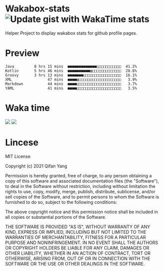  # Wakabox-stats ![Update gist with WakaTime stats](https://github.com/underwindfall/wakabox-stats/workflows/Update%20gist%20with%20WakaTime%20stats/badge.svg)

  Helper Project to display wakabox stats for github profile pages. 
 # Preview 
  
  ```  
 Java         8 hrs 15 mins  ■■■■■■■■■■■■■◱□□□□□□□□□□  41.2%
Kotlin       5 hrs 46 mins  ■■■■■■■■■■▥□□□□□□□□□□□□□  28.8%
Groovy       3 hrs 13 mins  ■■■■■■■◱□□□□□□□□□□□□□□□□  16.1%
XML                47 mins  ■■■■▥□□□□□□□□□□□□□□□□□□□   3.9%
Markdown           44 mins  ■■■■◱□□□□□□□□□□□□□□□□□□□   3.7%
YAML               41 mins  ■■■■◱□□□□□□□□□□□□□□□□□□□   3.5% 
 ``` 
  
 
 
  
  # Waka time 

  ![](https://wakatime.com/share/@underwindfall/04fb31b6-0c1f-434d-b3a5-ac5e62f5364c.svg)
  ![](https://wakatime.com/share/@underwindfall/3d98f640-5c0f-4faf-b8df-1c48dec045b2.svg)
  
  # Lincese 

  MIT License

  Copyright (c) 2021 Qifan Yang
  
  Permission is hereby granted, free of charge, to any person obtaining a copy
  of this software and associated documentation files (the "Software"), to deal
  in the Software without restriction, including without limitation the rights
  to use, copy, modify, merge, publish, distribute, sublicense, and/or sell
  copies of the Software, and to permit persons to whom the Software is
  furnished to do so, subject to the following conditions:
  
  The above copyright notice and this permission notice shall be included in all
  copies or substantial portions of the Software.
  
  THE SOFTWARE IS PROVIDED "AS IS", WITHOUT WARRANTY OF ANY KIND, EXPRESS OR
  IMPLIED, INCLUDING BUT NOT LIMITED TO THE WARRANTIES OF MERCHANTABILITY,
  FITNESS FOR A PARTICULAR PURPOSE AND NONINFRINGEMENT. IN NO EVENT SHALL THE
  AUTHORS OR COPYRIGHT HOLDERS BE LIABLE FOR ANY CLAIM, DAMAGES OR OTHER
  LIABILITY, WHETHER IN AN ACTION OF CONTRACT, TORT OR OTHERWISE, ARISING FROM,
  OUT OF OR IN CONNECTION WITH THE SOFTWARE OR THE USE OR OTHER DEALINGS IN THE
  SOFTWARE.
